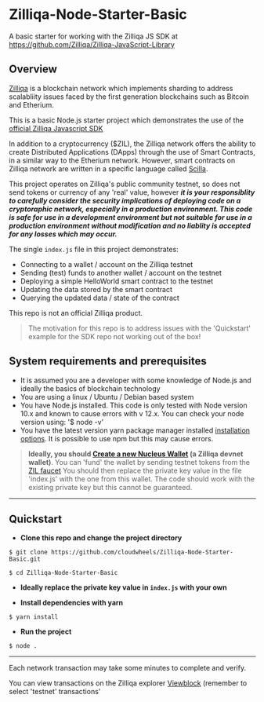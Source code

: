 # Zilliqa-Node-Starter-Basic
A basic starter for working with the Zilliqa JS SDK at https://github.com/Zilliqa/Zilliqa-JavaScript-Library

## Overview
[Zilliqa](https://zilliqa.com/) is a blockchain network which implements sharding to address scalabliity issues faced by the first generation blockchains such as Bitcoin and Etherium. 

This is a basic Node.js starter project which demonstrates the use of the [official Zilliqa Javascript SDK](https://github.com/Zilliqa/Zilliqa-JavaScript-Library)

In addition to a cryptocurrency ($ZIL), the Zilliqa network offers the ability to create Distributed Applications (DApps) through the use of Smart Contracts, in a similar way to the Etherium network. However, smart contracts on Zilliqa network are written in a specific language called [Scilla](https://scilla-lang.org).

This project operates on Zilliqa's public community testnet, so does not send tokens or currency of any 'real' value, however ***it is your responsiblity to carefully consider the security implications of deploying code on a cryptoraphic network, especially in a production environment. This code is safe for use in a development environment but not suitable for use in a production environment without modification and no liablity is accepted for any losses which may occur.***

The single `index.js` file in this project demonstrates:
- Connecting to a wallet / account on the Zilliqa testnet
- Sending (test) funds to another wallet / account on the testnet
- Deploying a simple HelloWorld smart contract to the testnet
- Updating the data stored by the smart contract
- Querying the updated data / state of the contract

This repo is not an official Zilliqa product.
> The motivation for this repo is to address issues with the 'Quickstart' example for the SDK repo not working out of the box!  

## System requirements and prerequisites
- It is assumed you are a developer with some knowledge of Node.js and ideally the basics of blockchain technology
- You are using a linux / Ubuntu / Debian based system
- You have Node.js installed. This code is only tested with Node version 10.x and known to cause errors with v 12.x.
You can check your node version using:
'$ node -v'
- You have the latest version yarn package manager installed [installation options](prerequisites). It is possible to use npm but this may cause errors.

>**Ideally, you should [Create a new Nucleus Wallet](https://dev-wallet.zilliqa.com/generate) (a Zilliqa devnet wallet)**.
You can 'fund' the wallet by sending testnet tokens from the [ZIL faucet](https://dev-wallet.zilliqa.com/faucet)
You should then replace the private key value in the file 'index.js' with the one from this wallet.
The code should work with the existing private key but this cannot be guaranteed.

-----

## Quickstart

- **Clone this repo and change the project directory**

`$ git clone https://github.com/cloudwheels/Zilliqa-Node-Starter-Basic.git`

`$ cd Zilliqa-Node-Starter-Basic`

- **Ideally replace the private key value in `index.js` with your own**

- **Install dependencies with yarn**

`$ yarn install`

- **Run the project**

`$ node .`

-----

Each network transaction may take some minutes to complete and verify.

You can view transactions on the Zilliqa explorer [Viewblock](https://viewblock.io) (remember to select 'testnet' transactions'
